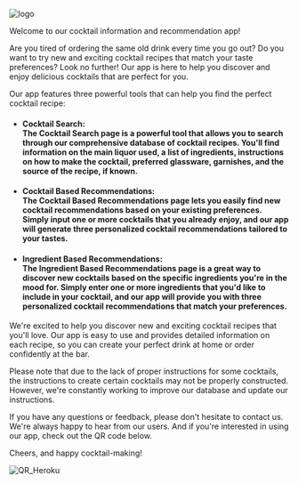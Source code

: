 ![logo](https://user-images.githubusercontent.com/104226913/220788112-a46d86ce-0f99-46f9-a0ad-974f9587cc17.png)

Welcome to our cocktail information and recommendation app!

Are you tired of ordering the same old drink every time you go out? Do you want to try new and exciting cocktail recipes that match your taste preferences? Look no further! Our app is here to help you discover and enjoy delicious cocktails that are perfect for you.

Our app features three powerful tools that can help you find the perfect cocktail recipe: 

* #### **Cocktail Search**:<br>The Cocktail Search page is a powerful tool that allows you to search through our comprehensive database of cocktail recipes. You'll find information on the main liquor used, a list of ingredients, instructions on how to make the cocktail, preferred glassware, garnishes, and the source of the recipe, if known.
            
* #### **Cocktail Based Recommendations**:<br>The Cocktail Based Recommendations page lets you easily find new cocktail recommendations based on your existing preferences. Simply input one or more cocktails that you already enjoy, and our app will generate three personalized cocktail recommendations tailored to your tastes.
            
* #### **Ingredient Based Recommendations**:<br>The Ingredient Based Recommendations page is a great way to discover new cocktails based on the specific ingredients you're in the mood for. Simply enter one or more ingredients that you'd like to include in your cocktail, and our app will provide you with three personalized cocktail recommendations that match your preferences.
            
We're excited to help you discover new and exciting cocktail recipes that you'll love. Our app is easy to use and provides detailed information on each recipe, so you can create your perfect drink at home or order confidently at the bar.

Please note that due to the lack of proper instructions for some cocktails, the instructions to create certain cocktails may not be properly constructed. However, we're constantly working to improve our database and update our instructions.

If you have any questions or feedback, please don't hesitate to contact us. We're always happy to hear from our users. And if you're interested in using our app, check out the QR code below.

Cheers, and happy cocktail-making!

![QR_Heroku](https://user-images.githubusercontent.com/104226913/221035471-d7bb571a-5851-449c-83d0-17785dcd9f59.png)
